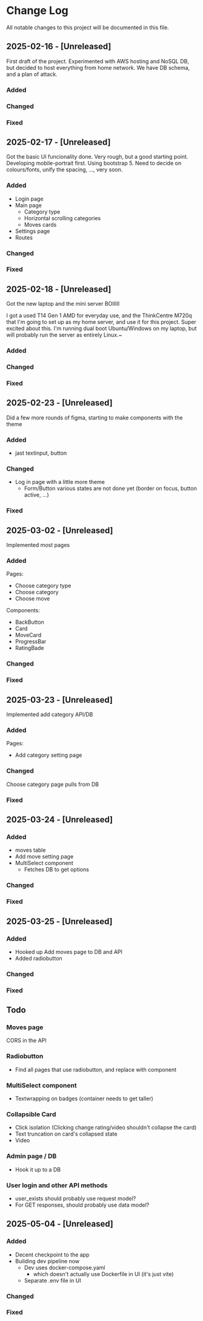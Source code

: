 # Change Log
All notable changes to this project will be documented in this file.
 
## 2025-02-16 - [Unreleased]

First draft of the project. Experimented with AWS hosting and NoSQL DB, but decided to host everything from home network. We have DB schema, and a plan of attack.
 
### Added
 
### Changed
 
### Fixed

## 2025-02-17 - [Unreleased]

Got the basic UI funcionality done. Very rough, but a good starting point. Developing mobile-portrait first. Using bootstrap 5. Need to decide on colours/fonts, unify the spacing, ..., very soon.
 
### Added

- Login page
- Main page
    - Category type
    - Horizontal scrolling categories
    - Moves cards
- Settings page
- Routes

### Changed
 
### Fixed

## 2025-02-18 - [Unreleased]

Got the new laptop and the mini server BOIIIII

I got a used T14 Gen 1 AMD for everyday use, and the ThinkCentre M720q that I'm going to set up as my home server, and use it for this project. Super excited about this. I'm running dual boot Ubuntu/Windows on my laptop, but will probably run the server as entirely Linux.~ 
 
### Added

### Changed
 
### Fixed

## 2025-02-23 - [Unreleased]

Did a few more rounds of figma, starting to make components with the theme
 
### Added

- jast textinput, button

### Changed
 
- Log in page with a little more theme
    - Form/Button various states are not done yet (border on focus, button active, ...)

### Fixed

## 2025-03-02 - [Unreleased]

Implemented most pages
 
### Added

Pages:
- Choose category type
- Choose category
- Choose move

Components:
- BackButton
- Card
- MoveCard
- ProgressBar
- RatingBade

### Changed
 

### Fixed

## 2025-03-23 - [Unreleased]

Implemented add category API/DB
 
### Added

Pages:
- Add category setting page

### Changed

Choose category page pulls from DB 

### Fixed

## 2025-03-24 - [Unreleased]
 
### Added

- moves table
- Add move setting page
- MultiSelect component
    - Fetches DB to get options

### Changed

### Fixed

## 2025-03-25 - [Unreleased]
 
### Added

- Hooked up Add moves page to DB and API
- Added radiobutton

### Changed

### Fixed

## Todo

### Moves page
CORS in the API


### Radiobutton
- Find all pages that use radiobutton, and replace with component
### MultiSelect component
- Textwrapping on badges (container needs to get taller)

### Collapsible Card
- Click isolation (Clicking change rating/video shouldn't collapse the card)
- Text truncation on card's collapsed state 
- Video

### Admin page / DB
- Hook it up to a DB


### User login and other API methods
- user_exists should probably use request model? 
- For GET responses, should probably use data model?

## 2025-05-04 - [Unreleased]
 
### Added

- Decent checkpoint to the app
- Building dev pipeline now
    - Dev uses docker-compose.yaml
        - which doesn't actually use Dockerfile in UI (it's just vite)
    - Separate .env file in UI

### Changed

### Fixed

